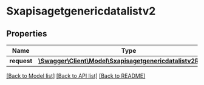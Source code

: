 # Sxapisagetgenericdatalistv2

## Properties
Name | Type | Description | Notes
------------ | ------------- | ------------- | -------------
**request** | [**\Swagger\Client\Model\Sxapisagetgenericdatalistv2Request**](Sxapisagetgenericdatalistv2Request.md) |  | [optional] 

[[Back to Model list]](../README.md#documentation-for-models) [[Back to API list]](../README.md#documentation-for-api-endpoints) [[Back to README]](../README.md)


